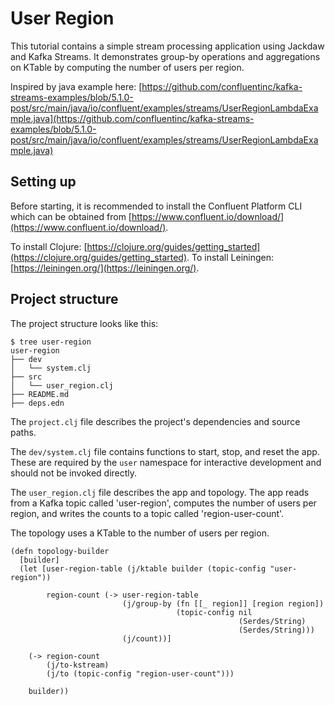 # User Region

This tutorial contains a simple stream processing application using Jackdaw and Kafka Streams.
It demonstrates group-by operations and aggregations on KTable by computing the number of users 
per region.

Inspired by java example here: [https://github.com/confluentinc/kafka-streams-examples/blob/5.1.0-post/src/main/java/io/confluent/examples/streams/UserRegionLambdaExample.java](https://github.com/confluentinc/kafka-streams-examples/blob/5.1.0-post/src/main/java/io/confluent/examples/streams/UserRegionLambdaExample.java)

## Setting up

Before starting, it is recommended to install the Confluent Platform CLI which can be obtained from [https://www.confluent.io/download/](https://www.confluent.io/download/).

To install Clojure: [https://clojure.org/guides/getting_started](https://clojure.org/guides/getting_started).
To install Leiningen: [https://leiningen.org/](https://leiningen.org/).

## Project structure

The project structure looks like this:
```
$ tree user-region
user-region
├── dev
│   └── system.clj
├── src
│   └── user_region.clj
├── README.md
├── deps.edn
```

The `project.clj` file describes the project's dependencies and source paths.

The `dev/system.clj` file contains functions to start, stop, and reset the app. These are required 
by the `user` namespace for interactive development and should not be invoked directly.

The `user_region.clj` file describes the app and topology. The app reads from a Kafka 
topic called 'user-region', computes the number of users per region, and writes the counts to a 
topic called  'region-user-count'. 

The topology uses a KTable to the number of users per region.
```
(defn topology-builder
  [builder]
  (let [user-region-table (j/ktable builder (topic-config "user-region"))

        region-count (-> user-region-table
                         (j/group-by (fn [[_ region]] [region region])
                                     (topic-config nil
                                                   (Serdes/String)
                                                   (Serdes/String)))
                         (j/count))]

    (-> region-count
        (j/to-kstream)
        (j/to (topic-config "region-user-count")))

    builder))

```
